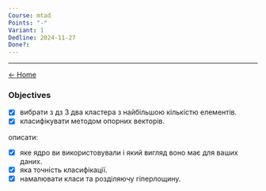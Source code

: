 ```yaml
---
Course: mtad
Points: "-"
Variant: 1
Dedline: 2024-11-27
Done?:
---
```

---

[<- Home](../)

### Objectives

- [x] вибрати з дз 3 два кластера з найбільшою кількістю елементів.
- [x] класифікувати методом опорних векторів.

описати: 
- [x] яке ядро ви використовували і який вигляд воно має для ваших даних.
- [x] яка точність класифікації.
- [x] намалювати класи та розділяючу гіперлощину.
